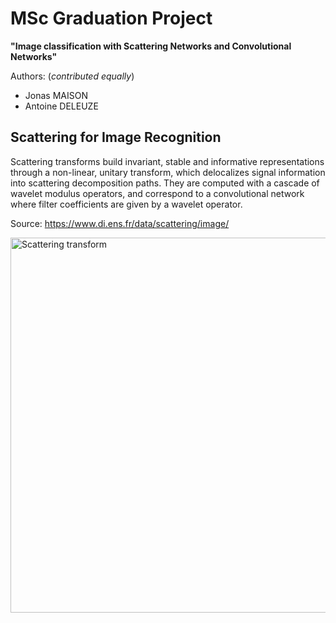 # MSc Graduation Project

**"Image classification with Scattering Networks and Convolutional Networks"**

Authors: (*contributed equally*)
- Jonas MAISON
- Antoine DELEUZE

##  Scattering for Image Recognition

Scattering transforms build invariant, stable and informative representations through a non-linear, unitary transform, which delocalizes signal information into scattering decomposition paths. They are computed with a cascade of wavelet modulus operators, and correspond to a convolutional network where filter coefficients are given by a wavelet operator. 

Source: https://www.di.ens.fr/data/scattering/image/

<img src="http://4.bp.blogspot.com/-A-73yVvYijQ/VT5d-ztqfdI/AAAAAAAAAJY/_nZht5MACkg/s1600/network.png" alt="Scattering transform" width="600"/>
